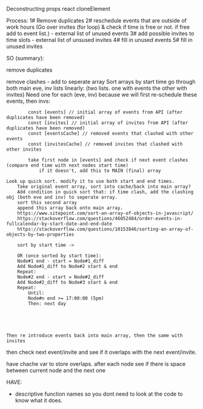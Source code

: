 Deconstructing props
react cloneElement

Process:
1# Remove duplicates
2# reschedule events that are outside of work hours (Go over invites (for loop) & check if time is free or not. if free add to event list.)
	- external list of unused events
3# add possible invites to time slots
	- external list of unsused invites
4# fill in unused events
5# fill in unused invites


SO (summary):

remove duplicates

remove clashes - add to seperate array
Sort arrays by start time
	go through both main eve, inv lists linearly:
	(two lists. one with events the other with invites)
		Need one for each (eve, inv) because we will first re-schedule these events, then invs:

		    const [events] // initial array of events from API (after duplicates have been removed)
    		const [invites] // initial array of invites from API (after duplicates have been removed)
    		const [eventsCache] // removed events that clashed with other events
    		const [invitesCache] // removed invites that clashed with other invites

			take first node in [events] and check if next event clashes (compare end time with next nodes start time)
				if it doesn't, add this to MAIN (final) array

	Look up quick sort. modify it to use both start and end times.
		Take original event array, sort into cache/back into main array?
		Add condition in quick sort that: if time clash, add the clashing obj (both eve and inv) to seperate array.
		sort this second array
		append this array back onto main array.
		https://www.sitepoint.com/sort-an-array-of-objects-in-javascript/
		https://stackoverflow.com/questions/46052484/order-events-in-fullcalendar-by-start-date-and-end-date
		https://stackoverflow.com/questions/10153846/sorting-an-array-of-objects-by-two-properties

		sort by start time -> 

		OR (once sorted by start time):
		Node#1 end - start = Node#1_diff
		Add Node#1_diff to Node#2 start & end
		Repeat:
		Node#2 end - start = Node#2_diff
		Add Node#2_diff to Node#3 start & end
		Repeat:
			Until:
			Node#n end >= 17:00:00 (5pm)
			Then: next day





	Then re introduce events back into main array, then the same with invites

then check next event/invite and see if it overlaps with the next event/invite.

have chache var to store overlaps. after each node see if there is space between current node and the next one


HAVE:
- descriptive function names so you dont need to look at the code to know what it does.


